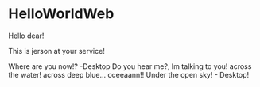 # HelloWorldWeb

Hello dear!

This is jerson at your service!

Where are you now!? -Desktop
Do you hear me?, Im talking to you!
across the water! across deep blue... oceeaann!!
Under the open sky! - Desktop!